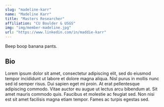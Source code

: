 ```yaml
---
slug: "madeline-karr"
name: "Madeline Karr"
title: "Masters Researcher"
affiliation: "CU Boulder & USGS"
img: "img/member-madeline.jpg"
url: "https://www.linkedin.com/in/maddie-karr"
---
```


Beep boop banana pants.

## Bio

Lorem ipsum dolor sit amet, consectetur adipiscing elit, sed do eiusmod tempor incididunt ut labore et dolore magna aliqua. Nisl purus in mollis nunc sed id semper risus. Dui sapien eget mi proin. At erat pellentesque adipiscing commodo. Vitae auctor eu augue ut lectus arcu bibendum at. Sit amet mauris commodo quis. Faucibus et molestie ac feugiat sed. Non nisi est sit amet facilisis magna etiam tempor. Fames ac turpis egestas sed.

